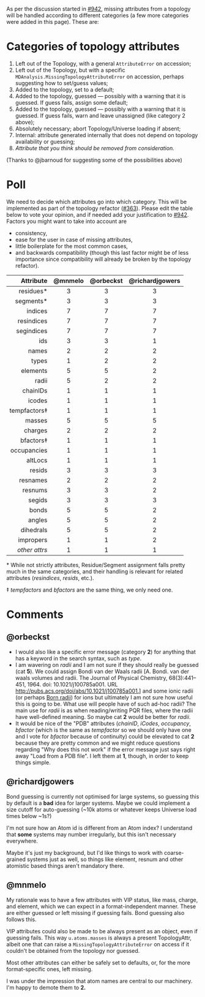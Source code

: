 As per the discussion started in [#942](https://github.com/MDAnalysis/mdanalysis/issues/942), missing attributes from a topology will be handled according to different categories (a few more categories were added in this page). These are:

# Categories of topology attributes

1. Left out of the Topology, with a general `AttributeError` on accession;
2. Left out of the Topology, but with a specific `MDAnalysis.MissingTopologyAttributeError` on accession, perhaps suggesting how to set/guess values;
3. Added to the topology, set to a default;
4. Added to the topology, guessed — possibly with a warning that it is guessed. If guess fails, assign some default;
5. Added to the topology, guessed — possibly with a warning that it is guessed. If guess fails, warn and leave unassigned (like category 2 above);
6. Absolutely necessary; abort Topology/Universe loading if absent;
7. Internal: attribute generated internally that does not depend on topology availability or guessing;
8. *Attribute that you think should be removed from consideration.*

(Thanks to @jbarnoud for suggesting some of the possibilities above)

# Poll

We need to decide which attributes go into which category. This will be implemented as part of the topology refactor ([#363](https://github.com/MDAnalysis/mdanalysis/issues/363)). Please edit the table below to vote your opinion, and if needed add your justification to [#942](https://github.com/MDAnalysis/mdanalysis/issues/942). Factors you might want to take into account are
- consistency,
- ease for the user in case of missing attributes,
- little boilerplate for the most common cases,
- and backwards compatibility (though this last factor might be of less importance since compatibility will already be broken by the topology refactor).

|Attribute    |@mnmelo|@orbeckst|@richardjgowers|
|------------:|:-----:|:-------:|:-------------:|
|residues*    |   3   |   3     | 3             |
|segments*    |   3   |   3     | 3             |
|indices      |   7   |   7     | 7             |
|resindices   |   7   |   7     | 7             |
|segindices   |   7   |   7     | 7             |
|ids          |   3   |   3     | 1             |
|names        |   2   |   2     | 2             |
|types        |   1   |   2     | 2             |
|elements     |   5   |   5     | 2             |
|radii        |   5   |   2     | 2             |
|chainIDs     |   1   |   1     | 1             |
|icodes       |   1   |   1     | 1             |
|tempfactors‡ |   1   |   1     | 1             |
|masses       |   5   |   5     | 5             |
|charges      |   2   |   2     | 2             |
|bfactors‡    |   1   |   1     | 1             |
|occupancies  |   1   |   1     | 1             |
|altLocs      |   1   |   1     | 1             |
|resids       |   3   |   3     | 3             |
|resnames     |   2   |   2     | 2             |
|resnums      |   3   |   3     | 2             |
|segids       |   3   |   3     | 3             |
|bonds        |   5   |   5     | 2             |
|angles       |   5   |   5     | 2             |
|dihedrals    |   5   |   5     | 2             |
|impropers    |   1   |   1     | 2             |
|*other attrs*|   1   |   1     | 1             |

\* While not strictly attributes, Residue/Segment assignment falls pretty much in the same categories, and their handling is relevant for related attributes (*resindices*, *resids*, etc.).

‡ *tempfactors* and *bfactors* are the same thing, we only need one.


# Comments

## @orbeckst
- I would also like a specific error message (category **2**) for anything that has a keyword in the search syntax, such as *type*.
- I am wavering on *radii* and I am not sure if they should really be guessed (cat **5**). We could assign Bondi van der Waals radii [A. Bondi. van der waals volumes and radii. The Journal of Physical Chemistry, 68(3):441–451, 1964. doi: 10.1021/j100785a001. URL http://pubs.acs.org/doi/abs/10.1021/j100785a001.] and some ionic radii (or perhaps [Born radii](https://github.com/Becksteinlab/BornProfiler/blob/develop/bornprofiler/templates/bornions.dat)) for ions but ultimately I am not sure how useful this is going to be. What use will people have of such ad-hoc radii? The main use for *radii* is as when reading/writing PQR files, where the radii have well-defined meaning. So maybe cat **2** would be better for *radii*.
- It would be nice of the "PDB" attributes (*chainID*, *iCodes*, *occupancy*, *bfactor* (which is the same as *tempfactor* so we should only have one and I vote for *bfactor* because of continuity) could be elevated to cat **2** because they are pretty common and we might reduce questions regarding "Why does this not work" if the error message just says right away "Load from a PDB file". I left them at **1**, though, in order to keep things simple.

## @richardjgowers

Bond guessing is currently not optimised for large systems, so guessing this by default is a **bad** idea for larger systems.  Maybe we could implement a size cutoff for auto-guessing (~10k atoms or whatever keeps Universe load times below ~1s?)

I'm not sure how an Atom id is different from an Atom index?  I understand that **some** systems may number irregularly, but this isn't necessary everywhere.

Maybe it's just my background, but I'd like things to work with coarse-grained systems just as well, so things like element, resnum and other atomistic based things aren't mandatory there.

## @mnmelo
My rationale was to have a few attributes with VIP status, like mass, charge, and element, which we can expect in a format-independent manner. These are either guessed or left missing if guessing fails. Bond guessing also follows this.

VIP attributes could also be made to be always present as an object, even if guessing fails. This way `u.atoms.masses` is always a present TopologyAttr, albeit one that can raise a `MissingTopologyAttributeError` on access if it couldn't be obtained from the topology nor guessed. 

Most other attributes can either be safely set to defaults, or, for the more format-specific ones, left missing.

I was under the impression that atom names are central to our machinery. I'm happy to demote them to **2.**
